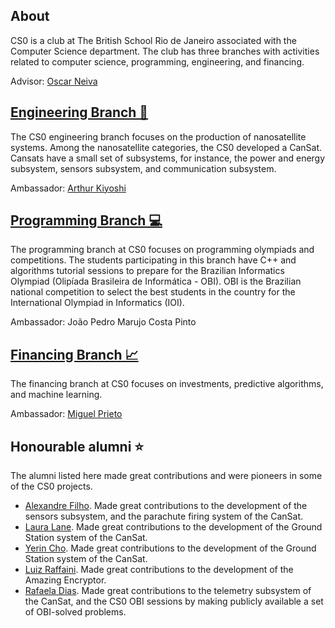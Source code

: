 ## About
CS0 is a club at The British School Rio de Janeiro associated with the Computer Science department. The club has three branches with activities related to computer science, programming, engineering, and financing.

Advisor: [Oscar Neiva](https://oscarneiva.github.io/)

## [Engineering Branch 🚀](https://tbscs0.github.io/engineering.html)
The CS0 engineering branch focuses on the production of nanosatellite systems. Among the nanosatellite categories, the CS0 developed a CanSat. Cansats have a small set of subsystems, for instance, the power and energy subsystem, sensors subsystem, and communication subsystem.

Ambassador: [Arthur Kiyoshi](https://github.com/Kiyoushi123)

## [Programming Branch 💻](https://tbscs0.github.io/programming.html)
The programming branch at CS0 focuses on programming olympiads and competitions. The students participating in this branch have C++ and algorithms tutorial sessions to prepare for the Brazilian Informatics Olympiad (Olipíada Brasileira de Informática - OBI). OBI is the Brazilian national competition to select the best students in the country for the International Olympiad in Informatics (IOI).

Ambassador: João Pedro Marujo Costa Pinto

## [Financing Branch 📈](https://tbscs0.github.io/finance.html)
The financing branch at CS0 focuses on investments, predictive algorithms, and machine learning.

Ambassador: [Miguel Prieto](https://github.com/MiguelVPrieto)

## Honourable alumni ⭐
The alumni listed here made great contributions and were pioneers in some of the CS0 projects.
- [Alexandre Filho](https://github.com/2022AlexandreFilho). Made great contributions to the development of the sensors subsystem, and the parachute firing system of the CanSat.
- [Laura Lane](https://github.com/lauralane333). Made great contributions to the development of the Ground Station system of the CanSat.
- [Yerin Cho](https://github.com/yerincho04). Made great contributions to the development of the Ground Station system of the CanSat.
- [Luiz Raffaini](https://github.com/LuizEduardoRaffaini). Made great contributions to the development of the Amazing Encryptor.
- [Rafaela Dias](https://github.com/2023RafaDias). Made great contributions to the telemetry subsystem of the CanSat, and the CS0 OBI sessions by making publicly available a set of OBI-solved problems.
